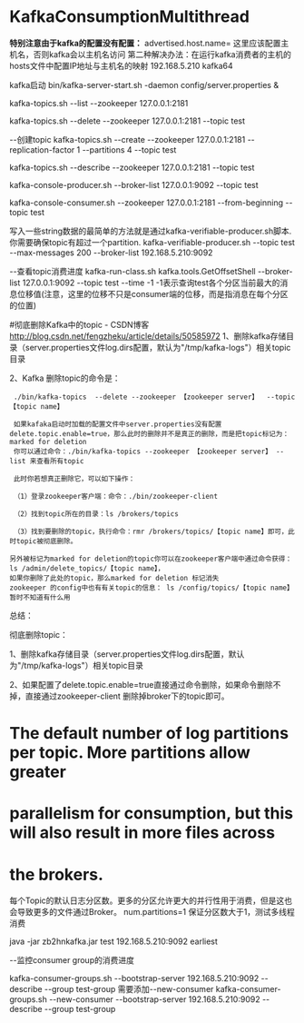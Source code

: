# KafkaConsumptionMultithread
**特别注意由于kafka的配置没有配置：**
advertised.host.name=<hostname routable by clients>
这里应该配置主机名，否则kafka会以主机名访问
第二种解决办法：在运行kafka消费者的主机的hosts文件中配置IP地址与主机名的映射
192.168.5.210 kafka64

kafka启动
bin/kafka-server-start.sh -daemon config/server.properties &

kafka-topics.sh --list --zookeeper 127.0.0.1:2181

kafka-topics.sh --delete --zookeeper 127.0.0.1:2181 --topic test

--创建topic
kafka-topics.sh --create --zookeeper  127.0.0.1:2181 --replication-factor 1 --partitions 4 --topic test

kafka-topics.sh --describe --zookeeper  127.0.0.1:2181 --topic test

kafka-console-producer.sh --broker-list  127.0.0.1:9092 --topic test

kafka-console-consumer.sh --zookeeper  127.0.0.1:2181 --from-beginning --topic test

写入一些string数据的最简单的方法就是通过kafka-verifiable-producer.sh脚本. 你需要确保topic有超过一个partition. 
kafka-verifiable-producer.sh --topic test --max-messages 200 --broker-list 192.168.5.210:9092


--查看topic消费进度
kafka-run-class.sh kafka.tools.GetOffsetShell --broker-list 127.0.0.1:9092 --topic test --time -1
    -1表示查询test各个分区当前最大的消息位移值(注意，这里的位移不只是consumer端的位移，而是指消息在每个分区的位置)


#彻底删除Kafka中的topic - CSDN博客  http://blog.csdn.net/fengzheku/article/details/50585972
1、删除kafka存储目录（server.properties文件log.dirs配置，默认为"/tmp/kafka-logs"）相关topic目录

2、Kafka 删除topic的命令是：

     ./bin/kafka-topics  --delete --zookeeper 【zookeeper server】  --topic 【topic name】

     如果kafaka启动时加载的配置文件中server.properties没有配置delete.topic.enable=true，那么此时的删除并不是真正的删除，而是把topic标记为：marked for deletion
     你可以通过命令：./bin/kafka-topics --zookeeper 【zookeeper server】 --list 来查看所有topic

     此时你若想真正删除它，可以如下操作：

     （1）登录zookeeper客户端：命令：./bin/zookeeper-client

     （2）找到topic所在的目录：ls /brokers/topics

     （3）找到要删除的topic，执行命令：rmr /brokers/topics/【topic name】即可，此时topic被彻底删除。

    另外被标记为marked for deletion的topic你可以在zookeeper客户端中通过命令获得：ls /admin/delete_topics/【topic name】，
    如果你删除了此处的topic，那么marked for deletion 标记消失
    zookeeper 的config中也有有关topic的信息： ls /config/topics/【topic name】暂时不知道有什么用

总结：

彻底删除topic：

 1、删除kafka存储目录（server.properties文件log.dirs配置，默认为"/tmp/kafka-logs"）相关topic目录

 2、如果配置了delete.topic.enable=true直接通过命令删除，如果命令删除不掉，直接通过zookeeper-client 删除掉broker下的topic即可。
# The default number of log partitions per topic. More partitions allow greater
# parallelism for consumption, but this will also result in more files across
# the brokers.
每个Topic的默认日志分区数。更多的分区允许更大的并行性用于消费，但是这也会导致更多的文件通过Broker。
num.partitions=1
保证分区数大于1，测试多线程消费


java -jar zb2hnkafka.jar test 192.168.5.210:9092 earliest

--监控consumer group的消费进度

kafka-consumer-groups.sh --bootstrap-server 192.168.5.210:9092 --describe --group test-group
需要添加--new-consumer 
kafka-consumer-groups.sh  --new-consumer --bootstrap-server 192.168.5.210:9092 --describe --group test-group
